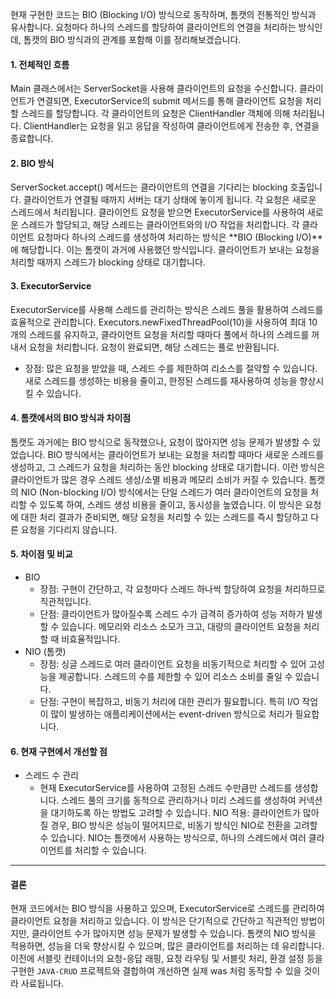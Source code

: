 현재 구현한 코드는 BIO (Blocking I/O) 방식으로 동작하며, 톰캣의 전통적인 방식과 유사합니다. 요청마다 하나의 스레드를 할당하여 클라이언트의 연결을 처리하는 방식인데, 톰캣의 BIO 방식과의 관계를 포함해 이를 정리해보겠습니다.

#### 1. 전체적인 흐름  
   Main 클래스에서는 ServerSocket을 사용해 클라이언트의 요청을 수신합니다.
   클라이언트가 연결되면, ExecutorService의 submit 메서드를 통해 클라이언트 요청을 처리할 스레드를 할당합니다.
   각 클라이언트의 요청은 ClientHandler 객체에 의해 처리됩니다.
   ClientHandler는 요청을 읽고 응답을 작성하여 클라이언트에게 전송한 후, 연결을 종료합니다.
#### 2. BIO 방식  
   ServerSocket.accept() 메서드는 클라이언트의 연결을 기다리는 blocking 호출입니다. 클라이언트가 연결될 때까지 서버는 대기 상태에 놓이게 됩니다.
   각 요청은 새로운 스레드에서 처리됩니다. 클라이언트 요청을 받으면 ExecutorService를 사용하여 새로운 스레드가 할당되고, 해당 스레드는 클라이언트와의 I/O 작업을 처리합니다.
   각 클라이언트 요청마다 하나의 스레드를 생성하여 처리하는 방식은 **BIO (Blocking I/O)**에 해당합니다. 이는 톰캣이 과거에 사용했던 방식입니다. 클라이언트가 보내는 요청을 처리할 때까지 스레드가 blocking 상태로 대기합니다.
#### 3. ExecutorService  
   ExecutorService를 사용해 스레드를 관리하는 방식은 스레드 풀을 활용하여 스레드를 효율적으로 관리합니다.
   Executors.newFixedThreadPool(10)을 사용하여 최대 10개의 스레드를 유지하고, 클라이언트 요청을 처리할 때마다 풀에서 하나의 스레드를 꺼내서 요청을 처리합니다. 요청이 완료되면, 해당 스레드는 풀로 반환됩니다.  
   - 장점: 많은 요청을 받았을 때, 스레드 수를 제한하여 리소스를 절약할 수 있습니다. 새로 스레드를 생성하는 비용을 줄이고, 한정된 스레드를 재사용하여 성능을 향상시킬 수 있습니다.
#### 4. 톰캣에서의 BIO 방식과 차이점  
   톰캣도 과거에는 BIO 방식으로 동작했으나, 요청이 많아지면 성능 문제가 발생할 수 있었습니다. BIO 방식에서는 클라이언트가 보내는 요청을 처리할 때마다 새로운 스레드를 생성하고, 그 스레드가 요청을 처리하는 동안 blocking 상태로 대기합니다. 이런 방식은 클라이언트가 많은 경우 스레드 생성/소멸 비용과 메모리 소비가 커질 수 있습니다.
   톰캣의 NIO (Non-blocking I/O) 방식에서는 단일 스레드가 여러 클라이언트의 요청을 처리할 수 있도록 하여, 스레드 생성 비용을 줄이고, 동시성을 높였습니다. 이 방식은 요청에 대한 처리 결과가 준비되면, 해당 요청을 처리할 수 있는 스레드를 즉시 할당하고 다른 요청을 기다리지 않습니다.
#### 5. 차이점 및 비교  
   - BIO  
      - 장점: 구현이 간단하고, 각 요청마다 스레드 하나씩 할당하여 요청을 처리하므로 직관적입니다.
      - 단점: 클라이언트가 많아질수록 스레드 수가 급격히 증가하여 성능 저하가 발생할 수 있습니다. 메모리와 리소스 소모가 크고, 대량의 클라이언트 요청을 처리할 때 비효율적입니다.
   - NIO (톰캣)
     - 장점: 싱글 스레드로 여러 클라이언트 요청을 비동기적으로 처리할 수 있어 고성능을 제공합니다. 스레드의 수를 제한할 수 있어 리소스 소비를 줄일 수 있습니다.
     - 단점: 구현이 복잡하고, 비동기 처리에 대한 관리가 필요합니다. 특히 I/O 작업이 많이 발생하는 애플리케이션에서는 event-driven 방식으로 처리가 필요합니다.
#### 6. 현재 구현에서 개선할 점  
   - 스레드 수 관리
     - 현재 ExecutorService를 사용하여 고정된 스레드 수만큼만 스레드를 생성합니다. 스레드 풀의 크기를 동적으로 관리하거나 미리 스레드를 생성하여 커넥션을 대기하도록 하는 방법도 고려할 수 있습니다.
     NIO 적용: 클라이언트가 많아질 경우, BIO 방식은 성능이 떨어지므로, 비동기 방식인 NIO로 전환을 고려할 수 있습니다. NIO는 톰캣에서 사용하는 방식으로, 하나의 스레드에서 여러 클라이언트를 처리할 수 있습니다.

---
#### 결론  
   현재 코드에서는 BIO 방식을 사용하고 있으며, ExecutorService로 스레드를 관리하여 클라이언트 요청을 처리하고 있습니다. 이 방식은 단기적으로 간단하고 직관적인 방법이지만, 클라이언트 수가 많아지면 성능 문제가 발생할 수 있습니다. 톰캣의 NIO 방식을 적용하면, 성능을 더욱 향상시킬 수 있으며, 많은 클라이언트를 처리하는 데 유리합니다.  
    이전에 서블릿 컨테이너의 요청-응답 래핑, 요청 라우팅 및 서블릿 처리, 환경 설정 등을 구현한 `JAVA-CRUD` 프로젝트와 결합하여 개선하면 실제 was 처럼 동작할 수 있을 것이라 사료됩니다.